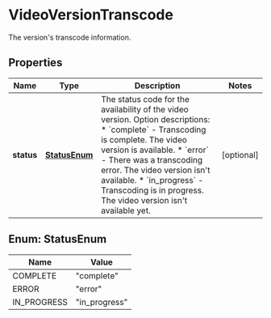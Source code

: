 

# VideoVersionTranscode

The version's transcode information.

## Properties

| Name | Type | Description | Notes |
|------------ | ------------- | ------------- | -------------|
|**status** | [**StatusEnum**](#StatusEnum) | The status code for the availability of the video version.  Option descriptions:  * &#x60;complete&#x60; - Transcoding is complete. The video version is available.  * &#x60;error&#x60; - There was a transcoding error. The video version isn&#39;t available.  * &#x60;in_progress&#x60; - Transcoding is in progress. The video version isn&#39;t available yet.  |  [optional] |



## Enum: StatusEnum

| Name | Value |
|---- | -----|
| COMPLETE | &quot;complete&quot; |
| ERROR | &quot;error&quot; |
| IN_PROGRESS | &quot;in_progress&quot; |



